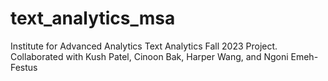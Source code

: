 # text_analytics_msa
Institute for Advanced Analytics Text Analytics Fall 2023 Project. Collaborated with Kush Patel, Cinoon Bak, Harper Wang, and Ngoni Emeh- Festus
